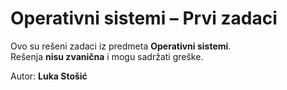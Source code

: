 # Operativni sistemi – Prvi zadaci

Ovo su rešeni zadaci iz predmeta **Operativni sistemi**.  
Rešenja **nisu zvanična** i mogu sadržati greške.  

Autor: **Luka Stošić**
